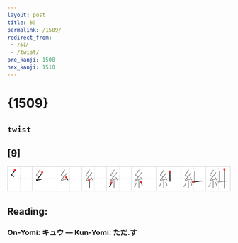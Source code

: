 ```yaml
---
layout: post
title: 糾
permalink: /1509/
redirect_from:
 - /糾/
 - /twist/
pre_kanji: 1508
nex_kanji: 1510
---
```


# {1509}

## `twist`

## [9]

<div class="stroke"><img src="../images/E7B3BE.png" /></div>

## Reading:

### On-Yomi: キュウ &mdash; Kun-Yomi: ただ.す
